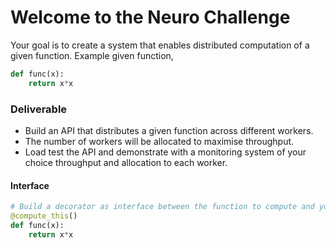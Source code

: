 # Welcome to the Neuro Challenge

Your goal is to create a system that enables distributed computation of a given function.
Example given function,
```python
def func(x):
    return x*x
```

### Deliverable
- Build an API that distributes a given function across different workers.
- The number of workers will be allocated to maximise throughput.
- Load test the API and demonstrate with a monitoring system of your choice throughput and allocation to each worker.

#### Interface
```python
# Build a decorator as interface between the function to compute and your distributed infrastructure
@compute_this()
def func(x):
    return x*x
```